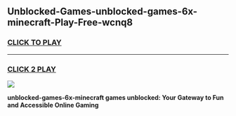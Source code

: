 
## Unblocked-Games-unblocked-games-6x-minecraft-Play-Free-wcnq8
<h3>
<a href="https://premium76.site?title=unblocked-games-6x-minecraft&ref=10A">CLICK TO PLAY</a></h3>
<hr>

<h3>
<a href="https://premium76.site?title=unblocked-games-6x-minecraft&ref=10A">CLICK 2 PLAY</a>
  
</h3>

<a href="https://premium76.site?title=unblocked-games-6x-minecraft&ref=10A"><img src="https://clearcache.store/games.png"></a>


**unblocked-games-6x-minecraft games unblocked: Your Gateway to Fun and Accessible Online Gaming**
